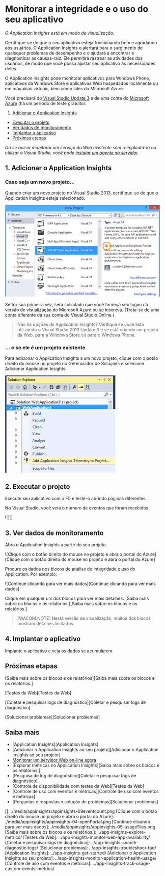 <properties title="Monitor your app's health and usage with Application Insights" pageTitle="Monitor your app's health and usage with Application Insights" description="Get started with Application Insights. Analyze usage, availability and performance of your on-premises or Microsoft Azure applications." metaKeywords="analytics monitoring application insights" authors="awills"  />

<tags ms.service="application-insights" ms.workload="tbd" ms.tgt_pltfrm="ibiza" ms.devlang="na" ms.topic="article" ms.date="01/01/1900" ms.author="awills"></tags>

# Monitorar a integridade e o uso do seu aplicativo

*O Application Insights está em modo de visualização.*

Certifique-se de que o seu aplicativo esteja funcionando bem e agradando aos usuários. O Application Insights o alertará para o surgimento de quaisquer problemas de desempenho e o ajudará a encontrar e diagnosticar as causas-raiz. Ele permitirá rastrear as atividades dos usuários, de modo que você possa ajustar seu aplicativo às necessidades deles.

O Application Insights pode monitorar aplicativos para Windows Phone, aplicativos da Windows Store e aplicativos Web hospedados localmente ou em máquinas virtuais, bem como sites do Microsoft Azure.

Você precisará do [Visual Studio Update 3][Visual Studio Update 3] e de uma conta do [Microsoft Azure][Microsoft Azure] (há um período de teste gratuito).

1. [Adicionar o Application Insights][Adicionar o Application Insights]
+ [Executar o projeto][Executar o projeto]
+ [Ver dados de monitoramento][Ver dados de monitoramento]
+ [Implantar o aplicativo][Implantar o aplicativo]
+ [Próximas etapas][Próximas etapas]

*Ou se quiser monitorar um serviço da Web existente sem reimplantá-lo ou utilizar o Visual Studio, você pode [instalar um agente no servidor][instalar um agente no servidor].*

## <a name="add"></a>1. Adicionar o Application Insights

### Caso seja um novo projeto...

Quando criar um novo projeto no Visual Studio 2013, certifique-se de que o Application Insights esteja selecionado.

![Crie um projeto ASP.NET][Crie um projeto ASP.NET]

Se for sua primeira vez, será solicitado que você forneça seu logon da versão de visualização do Microsoft Azure ou se inscreva. (Trata-se de uma conta diferente da sua conta do Visual Studio Online.)

> Não há opções do Application Insights? Verifique se você está utilizando o Visual Studio 2013 Update 3 e se está criando um projeto da Web, para a Windows Store ou para o Windows Phone.

### ... e se ele é um projeto existente

Para adicionar o Application Insights a um novo projeto, clique com o botão direito do mouse no projeto no Gerenciador de Soluções e selecione Adicionar Application Insights.

![Escolha Adicionar Application Insights][Escolha Adicionar Application Insights]

## <a name="run"></a>2. Executar o projeto

Execute seu aplicativo com o F5 e teste-o abrindo páginas diferentes.

No Visual Studio, você verá o número de eventos que foram recebidos.

![][]

## <a name="monitor"></a>3. Ver dados de monitoramento

Abra o Application Insights a partir do seu projeto.

![Clique com o botão direito do mouse no projeto e abra o portal do Azure][Clique com o botão direito do mouse no projeto e abra o portal do Azure]

Procure os dados nos blocos de análise de integridade e uso do Application. Por exemplo:

![Continue clicando para ver mais dados][Continue clicando para ver mais dados]

Clique em qualquer um dos blocos para ver mais detalhes. [Saiba mais sobre os blocos e os relatórios.][Saiba mais sobre os blocos e os relatórios.]

> [WACOM.NOTE] Nesta versão de visualização, muitos dos blocos mostram detalhes limitados.

## <a name="deploy"></a>4. Implantar o aplicativo

Implante o aplicativo e veja os dados se acumularem.

## <a name="next"></a>Próximas etapas

[Saiba mais sobre os blocos e os relatórios][Saiba mais sobre os blocos e os relatórios.]

[Testes da Web][Testes da Web]

[Coletar e pesquisar logs de diagnóstico][Coletar e pesquisar logs de diagnóstico]

[Solucionar problemas][Solucionar problemas]

## Saiba mais

-   [Application Insights][Application Insights]
-   [Adicionar o Application Insights ao seu projeto][Adicionar o Application Insights ao seu projeto]
-   [Monitorar um servidor Web on-line agora][instalar um agente no servidor]
-   [Explorar métricas no Application Insights][Saiba mais sobre os blocos e os relatórios.]
-   [Pesquisa de log de diagnóstico][Coletar e pesquisar logs de diagnóstico]
-   [Controle de disponibilidade com testes da Web][Testes da Web]
-   [Controle de uso com eventos e métricas][Controle de uso com eventos e métricas]
-   [Perguntas e respostas e solução de problemas][Solucionar problemas]

<!--Link references-->

  [Visual Studio Update 3]: http://go.microsoft.com/fwlink/?LinkId=397827
  [Microsoft Azure]: http://azure.com
  [Adicionar o Application Insights]: #add
  [Executar o projeto]: #run
  [Ver dados de monitoramento]: #monitor
  [Implantar o aplicativo]: #deploy
  [Próximas etapas]: #next
  [instalar um agente no servidor]: ../app-insights-monitor-performance-live-website-now/
  [Crie um projeto ASP.NET]: ./media/appinsights/appinsights-01-vsnewp1.png
  [Escolha Adicionar Application Insights]: ./media/appinsights/appinsights-03-addExisting.png
  []: ./media/appinsights/appinsights-09eventcount.png
  [Clique com o botão direito do mouse no projeto e abra o portal do Azure]: ./media/appinsights/appinsights-04-openPortal.png
  [Continue clicando para ver mais dados]: ./media/appinsights/appinsights-05-usageTiles.png
  [Saiba mais sobre os blocos e os relatórios.]: ../app-insights-explore-metrics/
  [Testes da Web]: ../app-insights-monitor-web-app-availability/
  [Coletar e pesquisar logs de diagnóstico]: ../app-insights-search-diagnostic-logs/
  [Solucionar problemas]: ../app-insights-troubleshoot-faq/
  [Application Insights]: ../app-insights-get-started/
  [Adicionar o Application Insights ao seu projeto]: ../app-insights-monitor-application-health-usage/
  [Controle de uso com eventos e métricas]: ../app-insights-track-usage-custom-events-metrics/

